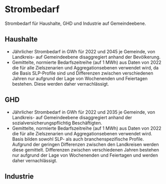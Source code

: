 # Strombedarf

Strombedarf für Haushalte, GHD und Industrie auf Gemeindeebene.

## Haushalte

- Jährlicher Strombedarf in GWh für 2022 und 2045 je Gemeinde, von Landkreis-
  auf Gemeindeebene disaggregiert anhand der Bevölkerung.
- Gemittelte, normierte Bedarfszeitreihe (auf 1 MWh) aus Daten von 2022 die für
  alle Zielszenarien und Aggregationsebenen verwendet wird, da die Basis
  SLP-Profile sind und Differenzen zwischen verschiedenen Jahren nur aufgrund
  der Lage von Wochenenden und Feiertagen bestehen. Diese werden daher
  vernachlässigt.

## GHD

- Jährlicher Strombedarf in GWh für 2022 und 2035 je Gemeinde, von Landkreis-
  auf Gemeindeebene disaggregiert anhand der sozialversicherungspflichtig
  Beschäftigten.
- Gemittelte, normierte Bedarfszeitreihe (auf 1 MWh) aus Daten von 2022 die für
  alle Zielszenarien und Aggregationsebenen verwendet wird. Basis bilden sowohl
  SLP- als auch branchenspezifische Profile. Aufgrund der geringen Differenzen
  zwischen den Landkreisen werden diese gemittelt. Differenzen zwischen
  verschiedenen Jahren bestehen nur aufgrund der Lage von Wochenenden und
  Feiertagen und werden daher vernachlässigt.

## Industrie
